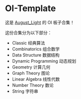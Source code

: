 # OI-Template

这是 [August_Light](https://www.luogu.com.cn/user/589916) 的 OI 板子合集！

这份合集分为以下部分：

- Classic 经典算法
- Combinatorics 组合数学
- Data Structure 数据结构
- Dynamic Programming 动态规划
- Geometry 计算几何
- Graph Theory 图论
- Linear Algebra 线性代数
- Number Theory 数论
- String 字符串